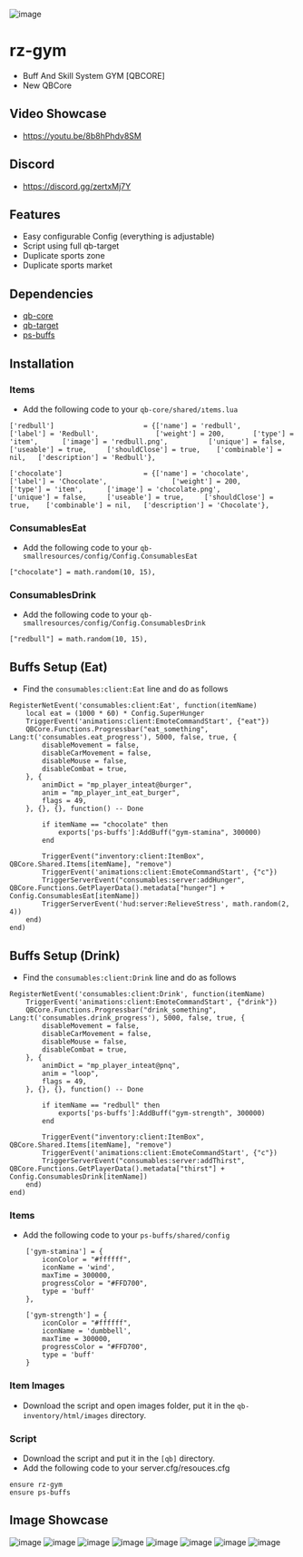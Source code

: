 ![image](https://cdn.discordapp.com/attachments/352733374235803648/1089285157711773848/relase.png)

# rz-gym
- Buff And Skill System GYM [QBCORE]
- New QBCore

## Video Showcase
- https://youtu.be/8b8hPhdv8SM
## Discord
- https://discord.gg/zertxMj7Y

## Features
- Easy configurable Config (everything is adjustable)
- Script using full qb-target
- Duplicate  sports zone
- Duplicate sports market

## Dependencies
- [qb-core](https://github.com/qbcore-framework/qb-core)
- [qb-target](https://github.com/qbcore-framework/qb-target)
- [ps-buffs](https://github.com/Project-Sloth/ps-buffs)

## Installation


### Items
- Add the following code to your `qb-core/shared/ıtems.lua`
```
['redbull'] 				 	 = {['name'] = 'redbull', 			  	  		['label'] = 'Redbull', 				['weight'] = 200, 		['type'] = 'item', 		['image'] = 'redbull.png', 			['unique'] = false, 	['useable'] = true, 	['shouldClose'] = true,	   ['combinable'] = nil,   ['description'] = 'Redbull'},

['chocolate'] 				 	 = {['name'] = 'chocolate', 			  	  		['label'] = 'Chocolate', 				['weight'] = 200, 		['type'] = 'item', 		['image'] = 'chocolate.png', 			['unique'] = false, 	['useable'] = true, 	['shouldClose'] = true,	   ['combinable'] = nil,   ['description'] = 'Chocolate'},
```
### ConsumablesEat
- Add the following code to your `qb-smallresources/config/Config.ConsumablesEat`

```
["chocolate"] = math.random(10, 15),
```

### ConsumablesDrink
- Add the following code to your `qb-smallresources/config/Config.ConsumablesDrink`

```
["redbull"] = math.random(10, 15),
```
## Buffs Setup (Eat)

- Find the `consumables:client:Eat` line and do as follows

```
RegisterNetEvent('consumables:client:Eat', function(itemName)
    local eat = (1000 * 60) * Config.SuperHunger
    TriggerEvent('animations:client:EmoteCommandStart', {"eat"})
    QBCore.Functions.Progressbar("eat_something", Lang:t('consumables.eat_progress'), 5000, false, true, {
        disableMovement = false,
        disableCarMovement = false,
        disableMouse = false,
        disableCombat = true,
    }, {
        animDict = "mp_player_inteat@burger",
        anim = "mp_player_int_eat_burger",
        flags = 49,
    }, {}, {}, function() -- Done

        if itemName == "chocolate" then
            exports['ps-buffs']:AddBuff("gym-stamina", 300000)
        end

        TriggerEvent("inventory:client:ItemBox", QBCore.Shared.Items[itemName], "remove")
        TriggerEvent('animations:client:EmoteCommandStart', {"c"})
        TriggerServerEvent("consumables:server:addHunger", QBCore.Functions.GetPlayerData().metadata["hunger"] + Config.ConsumablesEat[itemName])
        TriggerServerEvent('hud:server:RelieveStress', math.random(2, 4))
    end)
end)

```

## Buffs Setup (Drink)

- Find the `consumables:client:Drink` line and do as follows

```
RegisterNetEvent('consumables:client:Drink', function(itemName)
    TriggerEvent('animations:client:EmoteCommandStart', {"drink"})
    QBCore.Functions.Progressbar("drink_something", Lang:t('consumables.drink_progress'), 5000, false, true, {
        disableMovement = false,
        disableCarMovement = false,
        disableMouse = false,
        disableCombat = true,
    }, {
        animDict = "mp_player_inteat@pnq",
        anim = "loop",
        flags = 49,
    }, {}, {}, function() -- Done

        if itemName == "redbull" then
            exports['ps-buffs']:AddBuff("gym-strength", 300000)
        end

        TriggerEvent("inventory:client:ItemBox", QBCore.Shared.Items[itemName], "remove")
        TriggerEvent('animations:client:EmoteCommandStart', {"c"})
        TriggerServerEvent("consumables:server:addThirst", QBCore.Functions.GetPlayerData().metadata["thirst"] + Config.ConsumablesDrink[itemName])
    end)
end)

```

### Items
- Add the following code to your `ps-buffs/shared/config`
```
    ['gym-stamina'] = {
        iconColor = "#ffffff",
        iconName = 'wind',
        maxTime = 300000,
        progressColor = "#FFD700",
        type = 'buff'
    },

    ['gym-strength'] = {
        iconColor = "#ffffff",
        iconName = 'dumbbell',
        maxTime = 300000,
        progressColor = "#FFD700",
        type = 'buff'
    }

```



### Item Images
- Download the script and open images folder, put it in the `qb-inventory/html/images` directory.

### Script
- Download the script and put it in the `[qb]` directory.
- Add the following code to your server.cfg/resouces.cfg

```
ensure rz-gym
ensure ps-buffs
```

## Image Showcase
![image](https://cdn.discordapp.com/attachments/1076880322903416873/1076889513219063848/1.png)
![image](https://cdn.discordapp.com/attachments/1076880322903416873/1076889560803455066/3.png)
![image](https://cdn.discordapp.com/attachments/1076880322903416873/1076889565807263844/2.png)
![image](https://cdn.discordapp.com/attachments/1076880322903416873/1076889585612763187/5.png)
![image](https://cdn.discordapp.com/attachments/1076880322903416873/1076889589593153596/6.png)
![image](https://cdn.discordapp.com/attachments/1076880322903416873/1076889592688558080/4.png)
![image](https://cdn.discordapp.com/attachments/1076880322903416873/1076889596522139689/7.png)
![image](https://cdn.discordapp.com/attachments/1076880322903416873/1076889626196840559/8.png)


